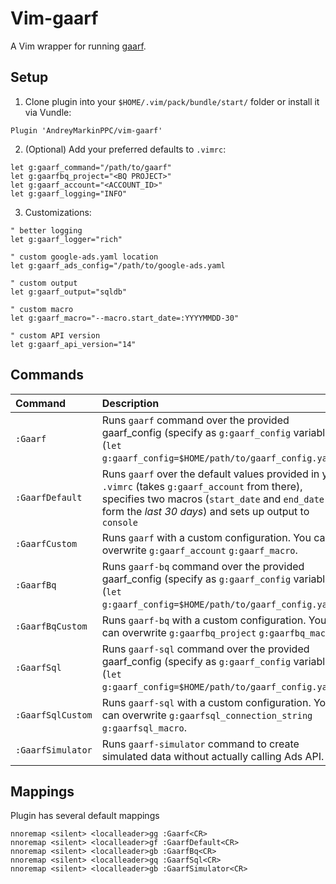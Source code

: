 # Vim-gaarf

A Vim wrapper for running [gaarf](https://github.com/google/ads-api-reports-fetcher).

## Setup

1. Clone plugin into your `$HOME/.vim/pack/bundle/start/` folder or install it via Vundle:
```
Plugin 'AndreyMarkinPPC/vim-gaarf'
```

2. (Optional) Add your preferred defaults to `.vimrc`:

```
let g:gaarf_command="/path/to/gaarf"
let g:gaarfbq_project="<BQ PROJECT>"
let g:gaarf_account="<ACCOUNT_ID>"
let g:gaarf_logging="INFO"
```

3. Customizations:

```
" better logging
let g:gaarf_logger="rich"

" custom google-ads.yaml location
let g:gaarf_ads_config="/path/to/google-ads.yaml

" custom output
let g:gaarf_output="sqldb"

" custom macro
let g:gaarf_macro="--macro.start_date=:YYYYMMDD-30"

" custom API version
let g:gaarf_api_version="14"
```

## Commands

| Command          | Description                                                                                                                                                                                                                                                                            |
| :--------------  | :------------------------------------------------------------------------------------------------------------------------------------------------------------------------------------------------------------------------------------------------------------------------------------  |
| `:Gaarf`   | Runs `gaarf` command over the provided gaarf_config (specify as `g:gaarf_config` variable (`let g:gaarf_config=$HOME/path/to/gaarf_config.yaml`).                                                                        |
| `:GaarfDefault`     |  Runs `gaarf` over the default values provided in your `.vimrc` (takes `g:gaarf_account` from there), specifies two macros (`start_date` and `end_date` to form the *last 30 days*) and sets up output to `console`                                                                                                                                                           |.
| `:GaarfCustom`      | Runs `gaarf` with a custom configuration. You can overwrite `g:gaarf_account` `g:gaarf_macro`.                                                                                                                                                                                                 |
| `:GaarfBq`     | Runs `gaarf-bq` command over the provided gaarf_config (specify as `g:gaarf_config` variable (`let g:gaarf_config=$HOME/path/to/gaarf_config.yaml`).                                                                                                                      |
| `:GaarfBqCustom`      | Runs `gaarf-bq` with a custom configuration. You can overwrite `g:gaarfbq_project` `g:gaarfbq_macro`.                                                                                                                                                                                                                                                                    |
| `:GaarfSql`     | Runs `gaarf-sql` command over the provided gaarf_config (specify as `g:gaarf_config` variable (`let g:gaarf_config=$HOME/path/to/gaarf_config.yaml`).                                                                                                                      |
| `:GaarfSqlCustom`      | Runs `gaarf-sql` with a custom configuration. You can overwrite `g:gaarfsql_connection_string` `g:gaarfsql_macro`.                                                                                                                                                                                                                                                                    |
| `:GaarfSimulator`      | Runs `gaarf-simulator` command to create simulated data without actually calling Ads API.                                                                                                                                                                                                                                                                    |

## Mappings

Plugin has several default mappings

```
nnoremap <silent> <localleader>gg :Gaarf<CR>
nnoremap <silent> <localleader>gf :GaarfDefault<CR>
nnoremap <silent> <localleader>gb :GaarfBq<CR>
nnoremap <silent> <localleader>gq :GaarfSql<CR>
nnoremap <silent> <localleader>gb :GaarfSimulator<CR>
```
